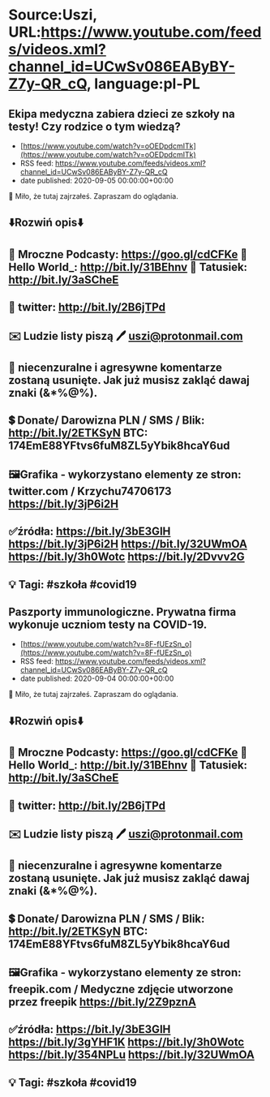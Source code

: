 # Source:Uszi, URL:https://www.youtube.com/feeds/videos.xml?channel_id=UCwSv086EAByBY-Z7y-QR_cQ, language:pl-PL

## Ekipa medyczna zabiera dzieci ze szkoły na testy! Czy rodzice o tym wiedzą?
 - [https://www.youtube.com/watch?v=oOEDpdcmITk](https://www.youtube.com/watch?v=oOEDpdcmITk)
 - RSS feed: https://www.youtube.com/feeds/videos.xml?channel_id=UCwSv086EAByBY-Z7y-QR_cQ
 - date published: 2020-09-05 00:00:00+00:00

🤪 Miło, że tutaj zajrzałeś.  Zapraszam do oglądania.

⬇️Rozwiń opis⬇️
------------------------------------------------------------
👀 Mroczne Podcasty: https://goo.gl/cdCFKe
👀 Hello World_: http://bit.ly/31BEhnv
👀 Tatusiek: http://bit.ly/3aSCheE
------------------------------------------------------------
👀 twitter: http://bit.ly/2B6jTPd
------------------------------------------------------------
✉️ Ludzie listy piszą 
🖊️ uszi@protonmail.com
------------------------------------------------------------
👺 niecenzuralne i agresywne komentarze zostaną usunięte.  Jak już musisz zakląć dawaj znaki (&*%@%).
------------------------------------------------------------
💲 Donate/ Darowizna
PLN / SMS / Blik: http://bit.ly/2ETKSyN
BTC: 174EmE88YFtvs6fuM8ZL5yYbik8hcaY6ud
---------------------------------------------------------------
🖼Grafika - wykorzystano elementy ze stron: 
twitter.com / Krzychu74706173
https://bit.ly/3jP6i2H
---------------------------------------------------------------
✅źródła:
https://bit.ly/3bE3GlH
https://bit.ly/3jP6i2H
https://bit.ly/32UWmOA
https://bit.ly/3h0Wotc
https://bit.ly/2Dvvv2G
-------------------------------------------------------------
💡 Tagi: #szkoła #covid19
--------------------------------------------------------------

## Paszporty immunologiczne. Prywatna firma wykonuje uczniom testy na COVID-19.
 - [https://www.youtube.com/watch?v=8F-fUEzSn_o](https://www.youtube.com/watch?v=8F-fUEzSn_o)
 - RSS feed: https://www.youtube.com/feeds/videos.xml?channel_id=UCwSv086EAByBY-Z7y-QR_cQ
 - date published: 2020-09-04 00:00:00+00:00

🤪 Miło, że tutaj zajrzałeś.  Zapraszam do oglądania.

⬇️Rozwiń opis⬇️
------------------------------------------------------------
👀 Mroczne Podcasty: https://goo.gl/cdCFKe
👀 Hello World_: http://bit.ly/31BEhnv
👀 Tatusiek: http://bit.ly/3aSCheE
------------------------------------------------------------
👀 twitter: http://bit.ly/2B6jTPd
------------------------------------------------------------
✉️ Ludzie listy piszą 
🖊️ uszi@protonmail.com
------------------------------------------------------------
👺 niecenzuralne i agresywne komentarze zostaną usunięte.  Jak już musisz zakląć dawaj znaki (&*%@%).
------------------------------------------------------------
💲 Donate/ Darowizna
PLN / SMS / Blik: http://bit.ly/2ETKSyN
BTC: 174EmE88YFtvs6fuM8ZL5yYbik8hcaY6ud
---------------------------------------------------------------
🖼Grafika - wykorzystano elementy ze stron: 
freepik.com / Medyczne zdjęcie utworzone przez freepik
https://bit.ly/2Z9pznA
---------------------------------------------------------------
✅źródła:
https://bit.ly/3bE3GlH
https://bit.ly/3gYHF1K
https://bit.ly/3h0Wotc
https://bit.ly/354NPLu
https://bit.ly/32UWmOA
-------------------------------------------------------------
💡 Tagi: #szkoła #covid19
--------------------------------------------------------------

